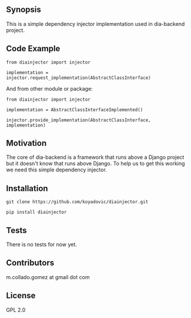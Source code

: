 ## Synopsis

This is a simple dependency injector implementation used in dia-backend project.

## Code Example

`from diainjector import injector`

`implementation = injector.request_implementation(AbstractClassInterface)`

And from other module or package:

`from diainjector import injector`

`implementation = AbstractClassInterfaceImplemented()`

`injector.provide_implementation(AbstractClassInterface, implementation)`


## Motivation

The core of dia-backend is a framework that runs above a Django project but it doesn't know that runs above Django. To help us to get this working we need this simple dependency injector.

## Installation

`git clone https://github.com/koyadovic/diainjector.git`

`pip install diainjector`

## Tests

There is no tests for now yet.

## Contributors

m.collado.gomez at gmail dot com

## License

GPL 2.0